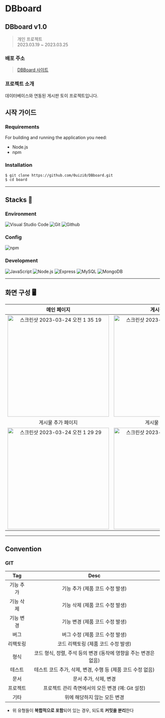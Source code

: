 # DBboard
## DBboard v1.0
>개인 프로젝트<br>
2023.03.19 ~ 2023.03.25

### 배포 주소
> [DBBoard 사이트](http://54.180.108.35:4000/)

### 프로젝트 소개

데이터베이스와 연동된 게시판 토이 프로젝트입니다.

## 시작 가이드
### Requirements
For building and running the application you need:

- Node.js 
- npm

### Installation
```bash
$ git clone https://github.com/0uizi0/DBboard.git
$ cd board
```
<!-- #### Backend
```

```

#### Frontend
```

``` -->
---

## Stacks 🌱
### Environment
![Visual Studio Code](https://img.shields.io/badge/Visual%20Studio%20Code-007ACC?style=for-the-badge&logo=Visual%20Studio%20Code&logoColor=white)
![Git](https://img.shields.io/badge/Git-F05032?style=for-the-badge&logo=Git&logoColor=white)
![Github](https://img.shields.io/badge/GitHub-181717?style=for-the-badge&logo=GitHub&logoColor=white)    

### Config
![npm](https://img.shields.io/badge/npm-CB3837?style=for-the-badge&logo=npm&logoColor=white)  

### Development
![JavaScript](https://img.shields.io/badge/JavaScript-F7DF1E?style=for-the-badge&logo=Javascript&logoColor=white)
![Node.js](https://img.shields.io/badge/node.js-339933?style=for-the-badge&logo=Node.js&logoColor=white)
![Express](https://img.shields.io/badge/express-000000?style=for-the-badge&logo=express&logoColor=white)
![MySQL](https://img.shields.io/badge/mysql-4479A1?style=for-the-badge&logo=mysql&logoColor=white)
![MongoDB](https://img.shields.io/badge/mongoDB-47A248?style=for-the-badge&logo=MongoDB&logoColor=white)


<!-- ### Communication -->

---
## 화면 구성 🖥
| 메인 페이지  |  게시판 페이지   |
| :-------------------------------------------: | :------------: |
|  <img width="330" alt="스크린샷 2023-03-24 오전 1 35 19" src="https://user-images.githubusercontent.com/102431281/227272845-d72f3e27-7eb7-485d-8d6e-6271afb0d3da.png"> | <img width="330" alt="스크린샷 2023-03-24 오전 1 28 44" src="https://user-images.githubusercontent.com/102431281/227271889-63ece208-6506-420d-8712-7df549d77086.png"> |  
| 게시물 추가 페이지   |  게시물 수정 페이지   |  
|  <img width="330" alt="스크린샷 2023-03-24 오전 1 29 29" src="https://user-images.githubusercontent.com/102431281/227271878-725f751d-f255-498c-88ce-fe260181976e.png"> |   <img width="330" alt="스크린샷 2023-03-24 오전 1 28 37" src="https://user-images.githubusercontent.com/102431281/227271903-8a83e895-be3c-4283-9bb6-97adbd248a65.png">    |

---

## Convention
### GIT

| Tag | Desc |
| :----------: | :----------:  |
| 기능 추가 | 기능 추가 (제품 코드 수정 발생) |
| 기능 삭제 | 기능 삭제 (제품 코드 수정 발생) |
| 기능 변경 | 기능 변경 (제품 코드 수정 발생) |
| 버그 | 버그 수정 (제품 코드 수정 발생) |
| 리팩토링 | 코드 리팩토링 (제품 코드 수정 발생) |
| 형식 | 코드 형식, 정렬, 주석 등의 변경 (동작에 영향을 주는 변경은 없음) | 
| 테스트 | 테스트 코드 추가, 삭제, 변경, 수행 등 (제품 코드 수정 없음) |
| 문서 | 문서 추가, 삭제, 변경 |
| 프로젝트 | 프로젝트 관리 측면에서의 모든 변경 (예: Git 설정) | 
| 기타 | 위에 해당하지 않는 모든 변경 |

- 위 유형들이 **복합적으로 포함**되어 있는 경우, 되도록 **커밋을 분리**한다